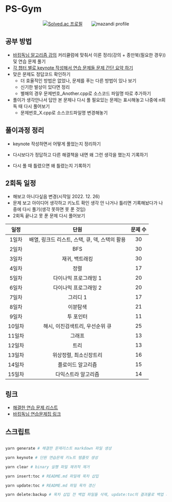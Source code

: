 # PS-Gym

<div align=center>

[![Solved.ac
 프로필](http://mazassumnida.wtf/api/v2/generate_badge?boj=tjdals1771)](https://solved.ac/tjdals1771) &nbsp; &nbsp; &nbsp; ![mazandi profile](http://mazandi.herokuapp.com/api?handle=tjdals1771&theme=dark)

</div>

## 공부 방법

- [바킹독님 알고리즘 강의](https://www.youtube.com/watch?v=LcOIobH7ues&list=PLtqbFd2VIQv4O6D6l9HcD732hdrnYb6CY) 커리큘럼에 맞춰서 이론 정리(강의 + 종만북(필요한 경우)) 및 연습 문제 풀기
- [각 챕터 별로 keynote 작성해서 연습 문제들 문제 간단 요약 하기](https://github.com/Sparta-Gym/Algorithm-Gym/issues/44#issue-1283115599)
- 맞은 문제도 정답코드 확인하기
  - 더 효율적인 방법은 없었나, 문제를 푸는 다른 방법이 있나 보기
  - 신기한 발상이 있다면 정리
  - 별해의 경우 문제번호\_Another.cpp로 소스코드 파일명 따로 추가하기
- 풀이가 생각안나서 답안 본 문제나 다시 풀 필요있는 문제는 표시해놓고 나중에 n회독 때 다시 풀어보기
  - 문제번호\_X.cpp로 소스코드파일명 변경해놓기

## 풀이과정 정리

- keynote 작성하면서 어떻게 풀었는지 정리하기

- 다시보다가 정답하고 다른 해결책을 내면 왜 그런 생각을 했는지 기록하기

- 다시 풀 때 틀렸으면 왜 틀렸는지 기록하기

## 2회독 일정

- 해보고 아니다싶음 변경(시작일 2022. 12. 26)
- 문제 보고 아이디어 생각하고 키노트 확인 생각 안 나거나 틀리면 기록해놨다가 나중에 다시 풀기(생각 못하면 못 푼 것임)
- 2회독 끝나고 못 푼 문제 다시 풀어보기

|  일정  |                      단원                      | 문제 수 |
| :----: | :--------------------------------------------: | :-----: |
| 1일차  | 배열, 링크드 리스트, 스택, 큐, 덱, 스택의 활용 |   30    |
| 2일차  |                      BFS                       |   30    |
| 3일차  |                 재귀, 백트래킹                 |   30    |
| 4일차  |                      정렬                      |   17    |
| 5일차  |             다이나믹 프로그래밍 1              |   20    |
| 6일차  |             다이나믹 프로그래밍 2              |   20    |
| 7일차  |                    그리디 1                    |   17    |
| 8일차  |                    이분탐색                    |   21    |
| 9일차  |                   투 포인터                    |   11    |
| 10일차 |        해시, 이진검색트리, 우선순위 큐         |   25    |
| 11일차 |                     그래프                     |   13    |
| 12일차 |                      트리                      |   13    |
| 13일차 |             위상정렬, 최소신장트리             |   16    |
| 14일차 |               플로이드 알고리즘                |   15    |
| 15일차 |              다익스트라 알고리즘               |   14    |

## 링크

- [해결한 연습 문제 리스트](./solved%20problem%20list/)
- [바킹독님 연습문제집 링크](https://github.com/encrypted-def/basic-algo-lecture/blob/master/workbook.md)

## 스크립트

```bash

yarn generate # 해결한 문제리스트 markdown 파일 생성

yarn keynote # 단원 연습문제 키노트 템플릿 생성

yarn clear # binary 실행 파일 재귀적 제거

yarn insert:toc # README.md 파일에 목차 삽입

yarn update:toc # README.md 파일 목차 갱신

yarn delete:backup # 목차 삽입 전 백업 파일들 삭제, update:toc의 결과물로 백업 파일들 생성

```
